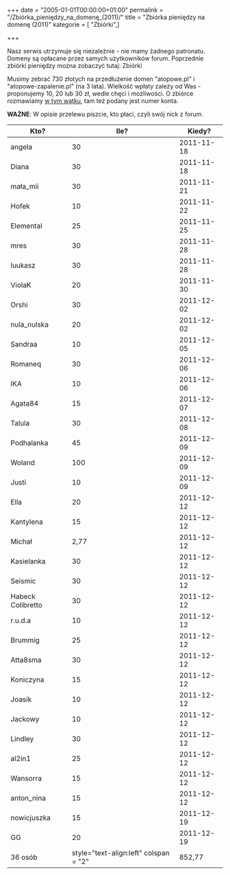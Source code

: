 +++
date = "2005-01-01T00:00:00+01:00"
permalink = "/Zbiórka_pieniędzy_na_domenę_(2011)/"
title = "Zbiórka pieniędzy na domenę (2011)"
kategorie = [ "Zbiórki",]

+++

Nasz serwis utrzymuje się niezależnie - nie mamy żadnego patronatu. Domeny są opłacane przez samych użytkowników forum. Poprzednie zbiórki pieniędzy można zobaczyć tutaj: Zbiórki

Musimy zebrać 730 złotych na przedłużenie domen "atopowe.pl" i "atopowe-zapalenie.pl" (na 3 lata). Wielkość wpłaty zależy od Was - proponujemy 10, 20 lub 30 zł, wedle chęci i możliwości. O zbiórce rozmawiamy [w tym wątku](http://www.atopowe-zapalenie.pl/forum/viewtopic.php?f=9&t=6702), tam też podany jest numer konta.

**WAŻNE**: W opisie przelewu piszcie, kto płaci, czyli swój nick z forum.

| Kto?              | Ile?                                           | Kiedy?     |
|-------------------|------------------------------------------------|------------|
| angela            | 30                                             | 2011-11-18 |
| Diana             | 30                                             | 2011-11-18 |
| mała_mii         | 30                                             | 2011-11-21 |
| Hofek             | 10                                             | 2011-11-22 |
| Elemental         | 25                                             | 2011-11-25 |
| mres              | 30                                             | 2011-11-28 |
| luukasz           | 30                                             | 2011-11-28 |
| ViolaK            | 20                                             | 2011-11-30 |
| Orshi             | 30                                             | 2011-12-02 |
| nula_nulska      | 20                                             | 2011-12-02 |
| Sandraa           | 10                                             | 2011-12-05 |
| Romaneq           | 30                                             | 2011-12-06 |
| IKA               | 10                                             | 2011-12-06 |
| Agata84           | 15                                             | 2011-12-07 |
| Talula            | 30                                             | 2011-12-08 |
| Podhalanka        | 45                                             | 2011-12-09 |
| Woland            | 100                                            | 2011-12-09 |
| Justi             | 10                                             | 2011-12-09 |
| Ella              | 20                                             | 2011-12-12 |
| Kantylena         | 15                                             | 2011-12-12 |
| Michał            | 2,77                                           | 2011-12-12 |
| Kasielanka        | 30                                             | 2011-12-12 |
| Seismic           | 30                                             | 2011-12-12 |
| Habeck Colibretto | 30                                             | 2011-12-12 |
| r.u.d.a           | 10                                             | 2011-12-12 |
| Brummig           | 25                                             | 2011-12-12 |
| Atta8sma          | 30                                             | 2011-12-12 |
| Koniczyna         | 15                                             | 2011-12-12 |
| Joasik            | 10                                             | 2011-12-12 |
| Jackowy           | 10                                             | 2011-12-12 |
| Lindley           | 30                                             | 2011-12-12 |
| al2in1            | 25                                             | 2011-12-12 |
| Wansorra          | 15                                             | 2011-12-12 |
| anton_nina       | 15                                             | 2011-12-12 |
| nowicjuszka       | 15                                             | 2011-12-19 |
| GG                | 20                                             | 2011-12-19 |
| 36 osób           | style="text-align:left" colspan = "2" | 852,77 |
